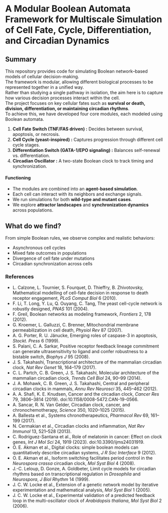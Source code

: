 # A Modular Boolean Automata Framework for Multiscale Simulation of Cell Fate, Cycle, Differentiation, and Circadian Dynamics

## Summary 
This repository provides code for simulating Boolean network–based models of cellular decision-making.  
The framework is modular, allowing different biological processes to be represented together in a unified way.  
Rather than studying a single pathway in isolation, the aim here is to capture how various decision processes interact within the cell.  
The project focuses on key cellular fates such as **survival or death, division, differentiation, or maintaining circadian rhythms**.  
To achieve this, we have developed four core modules, each modeled using Boolean automata.

1. **Cell Fate Switch (TNF/FAS driven) :** Decides between survival, apoptosis, or necrosis.  
2. **Cell Cycle (yeast-inspired) :** Captures progression through different cell cycle stages.  
3. **Differentiation Switch (GATA-1/EPO signaling) :** Balances self-renewal vs. differentiation.  
4. **Circadian Oscillator :** A two-state Boolean clock to track timing and synchronization.  

#### Functioning
- The modules are combined into an **agent-based simulation**.  
- Each cell can interact with its neighbors and exchange signals.  
- We run simulations for both **wild-type and mutant cases**.  
- We explore **attractor landscapes** and **synchronization dynamics** across populations.  

## What do we find?

From simple Boolean rules, we observe complex and realistic behaviors:
- Asynchronous cell cycles  
- Mixed fate outcomes in populations  
- Divergence of cell fate under mutations  
- Circadian synchronization across cells

### References

- L. Calzone, L. Tournier, S. Fourquet, D. Thieffry, B. Zhivotovsky, Mathematical modelling of cell-fate decision in response to death receptor engagement, *PLoS Comput Biol* 6 (2010).  
- F. Li, T. Long, Y. Lu, Q. Ouyang, C. Tang, The yeast cell-cycle network is robustly designed, *PNAS* 101 (2004).  
- F. Greil, Boolean networks as modeling framework, *Frontiers* 2, 178 (2012).  
- G. Kroemer, L. Galluzzi, C. Brenner, Mitochondrial membrane permeabilization in cell death, *Physiol Rev* 87 (2007).  
- A. G. Porter, R. U. Jänucke, Emerging roles of caspase-3 in apoptosis, *Stockt. Press* 6 (1999).  
- S. Palani, C. A. Sarkar, Positive receptor feedback lineage commitment can generate ultrasensitivity to ligand and confer robustness to a bistable switch, *Biophys J* 95 (2008).  
- J. S. Takahashi, Transcriptional architecture of the mammalian circadian clock, *Nat Rev Genet* 18, 164–179 (2017).  
- C. L. Partch, C. B. Green, J. S. Takahashi, Molecular architecture of the mammalian circadian clock, *Trends Cell Biol* 24, 90–99 (2014).  
- J. A. Mohawk, C. B. Green, J. S. Takahashi, Central and peripheral circadian clocks in mammals, *Annu Rev Neurosci* 35, 445–462 (2012).  
- A. A. Shafi, K. E. Knudsen, Cancer and the circadian clock, *Cancer Res* 79, 3806–3814 (2019). doi:10.1158/0008-5472.CAN-19-0566.  
- A. Sancar, R. N. Van Gelder, Circadian clock, cancer, and chronochemotherapy, *Science* 350, 1020–1025 (2015).  
- A. Ballesta et al., Systems chronotherapeutics, *Pharmacol Rev* 69, 161–199 (2017).  
- N. Cermakian et al., Circadian clocks and inflammation, *Nat Rev Immunol* 13, 521–528 (2013).  
- C. Rodríguez-Santana et al., Role of melatonin in cancer: Effect on clock genes, *Int J Mol Sci* 24, 1919 (2023). doi:10.3390/ijms24031919.  
- O. E. Akman et al., Digital clocks: simple boolean models can quantitatively describe circadian systems, *J R Soc Interface* 9 (2012).  
- O. E. Akman et al., Isoform switching facilitates period control in the *Neurospora crassa* circadian clock, *Mol Syst Biol* 4 (2008).  
- J.-C. Leloup, D. Gonze, A. Goldbeter, Limit cycle models for circadian rhythms based on transcriptional regulation in *Drosophila* and *Neurospora*, *J Biol Rhythm* 14 (1999).  
- J. C. W. Locke et al., Extension of a genetic network model by iterative experimentation and mathematical analysis, *Mol Syst Biol* 1 (2005).  
- J. C. W. Locke et al., Experimental validation of a predicted feedback loop in the multi-oscillator clock of *Arabidopsis thaliana*, *Mol Syst Biol* 2 (2006).  




